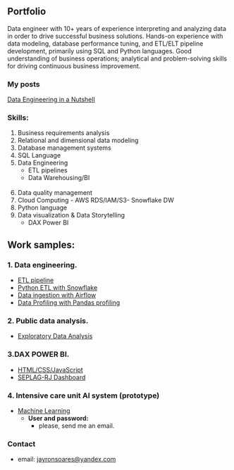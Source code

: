 ## Portfolio
Data engineer with 10+ years of experience interpreting and analyzing data in order to drive successful business solutions. Hands-on experience with data modeling, database performance tuning, and ETL/ELT pipeline development, primarily using SQL and Python languages. Good understanding of business operations; analytical and problem-solving skills for driving continuous business improvement.
<br>
### My posts<br>
[Data Engineering in a Nutshell](https://www.codementor.io/@jayronsoares/data-engineering-in-nutshell-1fh55lfo7r)

### Skills:
1. Business requirements analysis
2. Relational and dimensional data modeling
3. Database management systems
4. SQL Language
5. Data Engineering 
    - ETL pipelines
    - Data Warehousing/BI
    <br/><br/>
6. Data quality management
7. Cloud Computing - AWS RDS/IAM/S3- Snowflake DW
8. Python language
10. Data visualization & Data Storytelling 
    - DAX Power BI
    
## Work samples:

### 1. Data engineering.
- [ETL pipeline](https://github.com/jayronsoares/automated_data_engineering/blob/main/etl_pipe.py)
- [Python ETL with Snowflake](https://github.com/jayronsoares/snowflake_python/blob/main/snowflake_pandas.ipynb)
- [Data ingestion with Airflow](https://github.com/jayronsoares/Airflow-Data-Ingestion)
- [Data Profiling with Pandas profiling](https://github.com/jayronsoares/eda_profiling)

### 2. Public data analysis.
- [Exploratory Data Analysis](https://github.com/jayronsoares/dados_publicos/blob/main/EDA.ipynb)

### 3.DAX POWER BI.
- [HTML/CSS/JavaScript](http://www.redeplan.planejamento.rj.gov.br/)
- [SEPLAG-RJ Dashboard](https://app.powerbi.com/view?r=eyJrIjoiZWFjM2U4ZjEtOGUwYS00NDZlLThkZmQtYjNiN2U0NDk1OTRjIiwidCI6ImRjYzllZTExLWQ1MTgtNDNmMS04YjNkLTEzYWE0NzBlMWNlZCJ9&pageName=ReportSection)
  
### 4. Intensive care unit AI system (prototype)
- [Machine Learning](https://icu.gayaanalytics.com)
  - **User and password:**
    - please, send me an email.

### Contact ###
- email: jayronsoares@yandex.com
